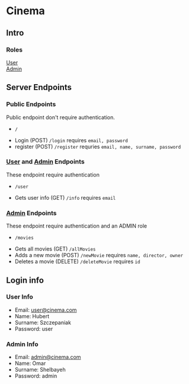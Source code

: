# Cinema

## Intro
### Roles
[User](#user) <br />
[Admin](#admin) <br />

## Server Endpoints

### Public Endpoints
Public endpoint don't require authentication.
* `/`
+ Login (POST) `/login` requires `email, password` 
+ register (POST) `/register` requries `email, name, surname, password`

### [User](#user) and [Admin](#admin) Endpoints
These endpoint require authentication
* `/user`
+ Gets user info (GET) `/info` requires `email`

### [Admin](#admin) Endpoints
These endpoint require authentication and an ADMIN role
* `/movies`
+ Gets all movies (GET) `/allMovies`
+ Adds a new movie (POST) `/newMovie` requires `name, director, owner`
+ Deletes a movie (DELETE) `/deleteMovie` requires `id`

## Login info
<a id="user"></a>
### User Info

  + Email: user@cinema.com <br />
  + Name: Hubert <br />
  + Surname: Szczepaniak <br />
  + Password: user <br />

<a id="Admin"></a>
### Admin Info

  + Email: admin@cinema.com <br />
  + Name: Omar <br />
  + Surname: Shelbayeh <br />
  + Password: admin <br />
